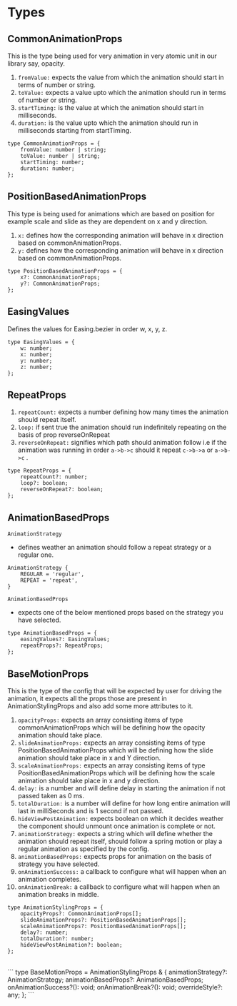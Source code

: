 # Types

## CommonAnimationProps
This is the type being used for very animation in very atomic unit in our library say, opacity.

1. `fromValue:` expects the value from which the animation should start in terms of number or string.
2. `toValue:` expects a value upto which the animation should run in terms of number or string.
3. `startTiming:` is the value at which the animation should start in milliseconds.
4. `duration:` is the value upto which the animation should run in milliseconds starting from startTiming.
```
type CommonAnimationProps = {
	fromValue: number | string;
	toValue: number | string;
	startTiming: number;
	duration: number;
};
```

## PositionBasedAnimationProps
This type is being used for animations which are based on position for example scale and slide as they are dependent on x and y direction.

1. `x:` defines how the corresponding animation will behave in x direction based on commonAnimationProps.
2. `y:` defines how the corresponding animation will behave in x direction based on commonAnimationProps.

```
type PositionBasedAnimationProps = {
    x?: CommonAnimationProps;
    y?: CommonAnimationProps;
};
```

## EasingValues
Defines the values for Easing.bezier in order w, x, y, z.
```
type EasingValues = {
    w: number;
    x: number;
    y: number;
    z: number;
};
```

## RepeatProps
1. `repeatCount:` expects a number defining how many times the animation should repeat itself.
2. `loop:` if sent true the animation should run indefinitely repeating on the basis of prop reverseOnRepeat
3. `reverseOnRepeat:` signifies which path should animation follow i.e if the animation was running in order `a->b->c`  should it repeat `c->b->a` or `a->b->c` . 

```
type RepeatProps = {
    repeatCount?: number;
    loop?: boolean;
    reverseOnRepeat?: boolean;
};
```

## AnimationBasedProps
`AnimationStrategy` 
* defines weather an animation should follow a repeat strategy or a regular one.
```
AnimationStrategy {
    REGULAR = 'regular',
    REPEAT = 'repeat',
}
```
`AnimationBasedProps`
* expects one of the below mentioned props based on the strategy you have selected.
```
type AnimationBasedProps = {
    easingValues?: EasingValues;
    repeatProps?: RepeatProps;
};
```

## BaseMotionProps

This is the type of the config that will be expected by user for driving the animation, it expects all the props those are present in AnimationStylingProps and also add some more attributes to it.

1. `opacityProps:` expects an array consisting items of type commonAnimationProps which will be defining how the opacity animation should take place.
2. `slideAnimationProps:` expects an array consisting items of type PositionBasedAnimationProps which will be defining how the slide animation should take place in x and Y direction.
3. `scaleAnimationProps:` expects an array consisting items of type PositionBasedAnimationProps which will be defining how the scale animation should take place in x and y direction.
4. `delay:` is a number and will define delay in starting the animation if not passed taken as 0 ms.
5. `totalDuration:` is a number will define for how long entire animation will last in milliSeconds and is 1 second if not passed.
6. `hideViewPostAnimation:` expects boolean on which it decides weather the component should unmount once animation is complete or not.
7. `animationStrategy:` expects a string which will define whether the animation should repeat itself, should follow a spring motion or play a regular animation as specified by the config.
8. `animationBasedProps:`  expects props for animation on the basis of strategy you have selected.
9. `onAnimationSuccess:` a callback to configure what will happen when an animation completes.
10. `onAnimationBreak:` a callback to configure what will happen when an animation breaks in middle.

```
type AnimationStylingProps = {
	opacityProps?: CommonAnimationProps[];
	slideAnimationProps?: PositionBasedAnimationProps[];
	scaleAnimationProps?: PositionBasedAnimationProps[];
	delay?: number;
	totalDuration?: number;
	hideViewPostAnimation?: boolean;
};
```
<br/>
```
type BaseMotionProps = AnimationStylingProps & {
    animationStrategy?: AnimationStrategy;
    animationBasedProps?: AnimationBasedProps;
    onAnimationSuccess?(): void;
    onAnimationBreak?(): void;
    overrideStyle?: any;
};
```